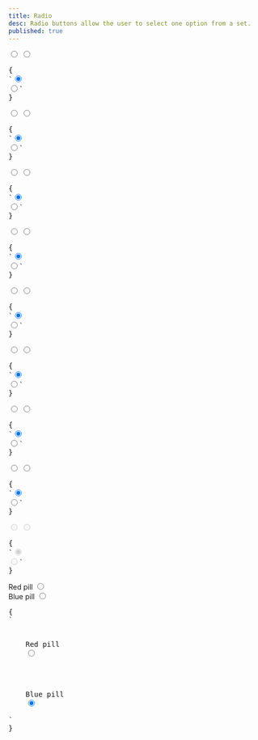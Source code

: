 ```yaml
---
title: Radio
desc: Radio buttons allow the user to select one option from a set.
published: true
---
```


<script>
  import Component from "@components/Component.svelte"
  import ClassTable from "@components/ClassTable.svelte"
  import { prefix } from '$lib/stores';
  import { replace } from '$lib/actions';
</script>

<ClassTable
data="{[
  { type:'component', class: 'form-control', desc: 'Container element' },
  { type:'component', class: 'radio', desc: 'For radio input' },
  { type:'modifier', class: 'radio-primary', desc: 'Adds `primary` to radio' },
  { type:'modifier', class: 'radio-secondary', desc: 'Adds `secondary` to radio' },
  { type:'modifier', class: 'radio-accent', desc: 'Adds `accent` to radio' },
  { type:'modifier', class: 'radio-success', desc: 'Adds `success` to radio' },
  { type:'modifier', class: 'radio-warning', desc: 'Adds `warning` to radio' },
  { type:'modifier', class: 'radio-info', desc: 'Adds `info` to radio' },
  { type:'modifier', class: 'radio-error', desc: 'Adds `error` to radio' },
  { type:'responsive', class: 'radio-lg', desc: 'Large radio' },
  { type:'responsive', class: 'radio-md', desc: 'Medium radio (default)' },
  { type:'responsive', class: 'radio-sm', desc: 'Small radio' },
  { type:'responsive', class: 'radio-xs', desc: 'Extra small radio' },
]}"
/>

<Component title="Radio">
<input type="radio" name="radio-1" class="radio" checked />
<input type="radio" name="radio-1" class="radio" />
<pre slot="html" use:replace={{ to: $prefix }}>{
`<input type="radio" name="radio-1" class="$$radio" checked />
<input type="radio" name="radio-1" class="$$radio" />`
}</pre>
</Component>

<Component title="Primary color">
<input type="radio" name="radio-2" class="radio radio-primary" checked />
<input type="radio" name="radio-2" class="radio radio-primary" />
<pre slot="html" use:replace={{ to: $prefix }}>{
`<input type="radio" name="radio-2" class="$$radio $$radio-primary" checked />
<input type="radio" name="radio-2" class="$$radio $$radio-primary" />`
}</pre>
</Component>

<Component title="Secondary color">
<input type="radio" name="radio-3" class="radio radio-secondary" checked />
<input type="radio" name="radio-3" class="radio radio-secondary" />
<pre slot="html" use:replace={{ to: $prefix }}>{
`<input type="radio" name="radio-3" class="$$radio $$radio-secondary" checked />
<input type="radio" name="radio-3" class="$$radio $$radio-secondary" />`
}</pre>
</Component>

<Component title="Accent color">
<input type="radio" name="radio-4" class="radio radio-accent" checked />
<input type="radio" name="radio-4" class="radio radio-accent" />
<pre slot="html" use:replace={{ to: $prefix }}>{
`<input type="radio" name="radio-4" class="$$radio $$radio-accent" checked />
<input type="radio" name="radio-4" class="$$radio $$radio-accent" />`
}</pre>
</Component>

<Component title="Success color">
<input type="radio" name="radio-5" class="radio radio-success" checked />
<input type="radio" name="radio-5" class="radio radio-success" />
<pre slot="html" use:replace={{ to: $prefix }}>{
`<input type="radio" name="radio-5" class="$$radio $$radio-success" checked />
<input type="radio" name="radio-5" class="$$radio $$radio-success" />`
}</pre>
</Component>

<Component title="Warning color">
<input type="radio" name="radio-6" class="radio radio-warning" checked />
<input type="radio" name="radio-6" class="radio radio-warning" />
<pre slot="html" use:replace={{ to: $prefix }}>{
`<input type="radio" name="radio-6" class="$$radio $$radio-warning" checked />
<input type="radio" name="radio-6" class="$$radio $$radio-warning" />`
}</pre>
</Component>

<Component title="Info color">
<input type="radio" name="radio-7" class="radio radio-info" checked />
<input type="radio" name="radio-7" class="radio radio-info" />
<pre slot="html" use:replace={{ to: $prefix }}>{
`<input type="radio" name="radio-7" class="$$radio $$radio-info" checked />
<input type="radio" name="radio-7" class="$$radio $$radio-info" />`
}</pre>
</Component>

<Component title="Error color">
<input type="radio" name="radio-8" class="radio radio-error" checked />
<input type="radio" name="radio-8" class="radio radio-error" />
<pre slot="html" use:replace={{ to: $prefix }}>{
`<input type="radio" name="radio-8" class="$$radio $$radio-error" checked />
<input type="radio" name="radio-8" class="$$radio $$radio-error" />`
}</pre>
</Component>

<Component title="Disabled">
<input type="radio" name="radio-9" class="radio" disabled checked />
<input type="radio" name="radio-9" class="radio" disabled />
<pre slot="html" use:replace={{ to: $prefix }}>{
`<input type="radio" name="radio-9" class="$$radio" disabled checked />
<input type="radio" name="radio-9" class="$$radio" disabled />`
}</pre>
</Component>

<Component title="With label and form-control and custom colors!">
<div class="flex flex-col">
  <div class="form-control w-52">
    <label class="cursor-pointer label">
      <span class="label-text">Red pill</span> 
      <input type="radio" name="radio-10" class="radio checked:bg-red-500" checked />
    </label>
  </div>
  <div class="form-control w-52">
    <label class="cursor-pointer label">
      <span class="label-text">Blue pill</span> 
      <input type="radio" name="radio-10" class="radio checked:bg-blue-500" checked />
    </label>
  </div>
</div>
<pre slot="html" use:replace={{ to: $prefix }}>{
`<div class="$$form-control">
  <label class="$$label cursor-pointer">
    <span class="$$label-text">Red pill</span> 
    <input type="radio" name="radio-10" class="$$radio checked:bg-red-500" checked />
  </label>
</div>
<div class="$$form-control">
  <label class="$$label cursor-pointer">
    <span class="$$label-text">Blue pill</span> 
    <input type="radio" name="radio-10" class="$$radio checked:bg-blue-500" checked />
  </label>
</div>`
}</pre>
</Component>
